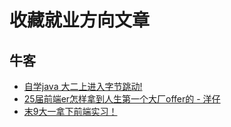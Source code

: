 # 收藏就业方向文章

## 牛客
- [自学java 大二上进入字节跳动!](https://web.archive.org/web/20231221103407/https://www.nowcoder.com/discuss/562068007959191552)
- [25届前端er怎样拿到人生第一个大厂offer的 - 洋仔](https://web.archive.org/web/20231225071815/https://www.nowcoder.com/discuss/505405027100418048)
- [末9大一拿下前端实习！](https://web.archive.org/web/20231225071800/https://www.nowcoder.com/feed/main/detail/1b766afa6088477e91a3dcb915d9d5a1)